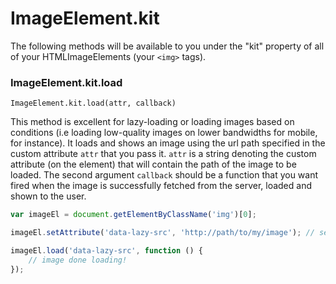 # ImageElement.kit

The following methods will be available to you under the "kit" property of all of your HTMLImageElements (your `<img>` tags).


### ImageElement.kit.load

`ImageElement.kit.load(attr, callback)`

This method is excellent for lazy-loading or loading images based on conditions (i.e loading low-quality images on lower bandwidths for mobile, for instance).
It loads and shows an image using the url path specified in the custom attribute `attr` that you pass it. `attr` is a string denoting
the custom attribute (on the element) that will contain the path of the image to be loaded. The second argument `callback`
 should be a function that you want fired when the image is successfully fetched from the server, loaded and shown to the user.

```javascript
var imageEl = document.getElementByClassName('img')[0];

imageEl.setAttribute('data-lazy-src', 'http://path/to/my/image'); // set url on custom attribute

imageEl.load('data-lazy-src', function () {
    // image done loading!
});

```